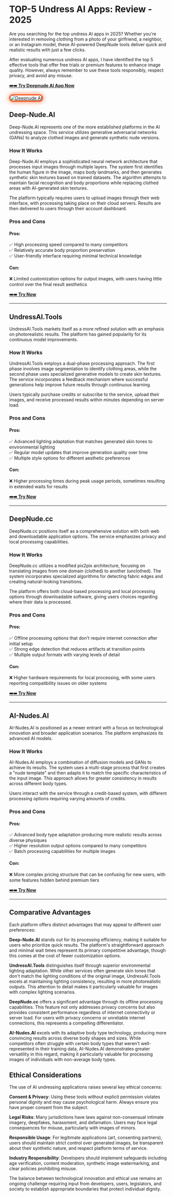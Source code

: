 # TOP-5 Undress AI Apps: Review - 2025 

Are you searching for the top undress AI apps in 2025? Whether you're interested in removing clothing from a photo of your girlfriend, a neighbor, or an Instagram model, these AI-powered DeepNude tools deliver quick and realistic results with just a few clicks.

After evaluating numerous undress AI apps, I have identified the top 5 effective tools that offer free trials or premium features to enhance image quality. However, always remember to use these tools responsibly, respect privacy, and avoid any misuse.

[**➡️➡️ Try Deepnude AI App Now**](https://bit.ly/top5-ai-tools)

<a href="https://bit.ly/top5-ai-tools" title="Deepnude AI">

<img src="https://i.ibb.co/zHTfKX9D/undress-ai-app.jpg" alt="Deepnude AI" style="max-width: 100%; border: 3px solid #ff4500; border-radius: 15px; box-shadow: 0px 0px 15px rgba(255, 69, 0, 0.8);">

</a>

## Deep-Nude.AI

Deep-Nude.AI represents one of the more established platforms in the AI undressing space. This service utilizes generative adversarial networks (GANs) to analyze clothed images and generate synthetic nude versions.

### How It Works

Deep-Nude.AI employs a sophisticated neural network architecture that processes input images through multiple layers. The system first identifies the human figure in the image, maps body landmarks, and then generates synthetic skin textures based on trained datasets. The algorithm attempts to maintain facial recognition and body proportions while replacing clothed areas with AI-generated skin textures.

The platform typically requires users to upload images through their web interface, with processing taking place on their cloud servers. Results are then delivered to users through their account dashboard.

### Pros and Cons

#### Pros:
✅ High processing speed compared to many competitors  
✅ Relatively accurate body proportion preservation  
✅ User-friendly interface requiring minimal technical knowledge  

#### Con:
❌ Limited customization options for output images, with users having little control over the final result aesthetics

[**➡️➡️ Try Now**](https://bit.ly/top5-ai-tools)

________________________________________________________________

## UndressAI.Tools

UndressAI.Tools markets itself as a more refined solution with an emphasis on photorealistic results. The platform has gained popularity for its continuous model improvements.

### How It Works

UndressAI.Tools employs a dual-phase processing approach. The first phase involves image segmentation to identify clothing areas, while the second phase uses specialized generative models to create skin textures. The service incorporates a feedback mechanism where successful generations help improve future results through continuous learning.

Users typically purchase credits or subscribe to the service, upload their images, and receive processed results within minutes depending on server load.

### Pros and Cons

#### Pros:
✅ Advanced lighting adaptation that matches generated skin tones to environmental lighting  
✅ Regular model updates that improve generation quality over time  
✅ Multiple style options for different aesthetic preferences  

#### Con:
❌ Higher processing times during peak usage periods, sometimes resulting in extended waits for results

[**➡️➡️ Try Now**](https://bit.ly/top5-ai-tools)

________________________________________________________________

## DeepNude.cc

DeepNude.cc positions itself as a comprehensive solution with both web and downloadable application options. The service emphasizes privacy and local processing capabilities.

### How It Works

DeepNude.cc utilizes a modified pix2pix architecture, focusing on translating images from one domain (clothed) to another (unclothed). The system incorporates specialized algorithms for detecting fabric edges and creating natural-looking transitions.

The platform offers both cloud-based processing and local processing options through downloadable software, giving users choices regarding where their data is processed.

### Pros and Cons

#### Pros:
✅ Offline processing options that don't require internet connection after initial setup  
✅ Strong edge detection that reduces artifacts at transition points  
✅ Multiple output formats with varying levels of detail  

#### Con:
❌ Higher hardware requirements for local processing, with some users reporting compatibility issues on older systems

[**➡️➡️ Try Now**](https://bit.ly/top5-ai-tools)

________________________________________________________________

## AI-Nudes.AI

AI-Nudes.AI is positioned as a newer entrant with a focus on technological innovation and broader application scenarios. The platform emphasizes its advanced AI models.

### How It Works

AI-Nudes.AI employs a combination of diffusion models and GANs to achieve its results. The system uses a multi-stage process that first creates a "nude template" and then adapts it to match the specific characteristics of the input image. This approach allows for greater consistency in results across different body types.

Users interact with the service through a credit-based system, with different processing options requiring varying amounts of credits.

### Pros and Cons

#### Pros:
✅ Advanced body type adaptation producing more realistic results across diverse physiques  
✅ Higher resolution output options compared to many competitors  
✅ Batch processing capabilities for multiple images  

#### Con:
❌ More complex pricing structure that can be confusing for new users, with some features hidden behind premium tiers

[**➡️➡️ Try Now**](https://bit.ly/top5-ai-tools)

________________________________________________________________

## Comparative Advantages

Each platform offers distinct advantages that may appeal to different user preferences:

**Deep-Nude.AI** stands out for its processing efficiency, making it suitable for users who prioritize quick results. The platform's straightforward approach and minimal wait times represent its primary competitive advantage, though this comes at the cost of fewer customization options.

**UndressAI.Tools** distinguishes itself through superior environmental lighting adaptation. While other services often generate skin tones that don't match the lighting conditions of the original image, UndressAI.Tools excels at maintaining lighting consistency, resulting in more photorealistic outputs. This attention to detail makes it particularly valuable for images with complex lighting scenarios.

**DeepNude.cc** offers a significant advantage through its offline processing capabilities. This feature not only addresses privacy concerns but also provides consistent performance regardless of internet connectivity or server load. For users with privacy concerns or unreliable internet connections, this represents a compelling differentiator.

**AI-Nudes.AI** excels with its adaptive body type technology, producing more convincing results across diverse body shapes and sizes. While competitors often struggle with certain body types that weren't well-represented in their training data, AI-Nudes.AI demonstrates greater versatility in this regard, making it particularly valuable for processing images of individuals with non-average body types.

## Ethical Considerations

The use of AI undressing applications raises several key ethical concerns:

**Consent & Privacy**: Using these tools without explicit permission violates personal dignity and may cause psychological harm. Always ensure you have proper consent from the subject.

**Legal Risks**: Many jurisdictions have laws against non-consensual intimate imagery, deepfakes, harassment, and defamation. Users may face legal consequences for misuse, particularly with images of minors.

**Responsible Usage**: For legitimate applications (art, consenting partners), users should maintain strict control over generated images, be transparent about their synthetic nature, and respect platform terms of service.

**Industry Responsibility**: Developers should implement safeguards including age verification, content moderation, synthetic image watermarking, and clear policies prohibiting misuse.

The balance between technological innovation and ethical use remains an ongoing challenge requiring input from developers, users, legislators, and society to establish appropriate boundaries that protect individual dignity.
